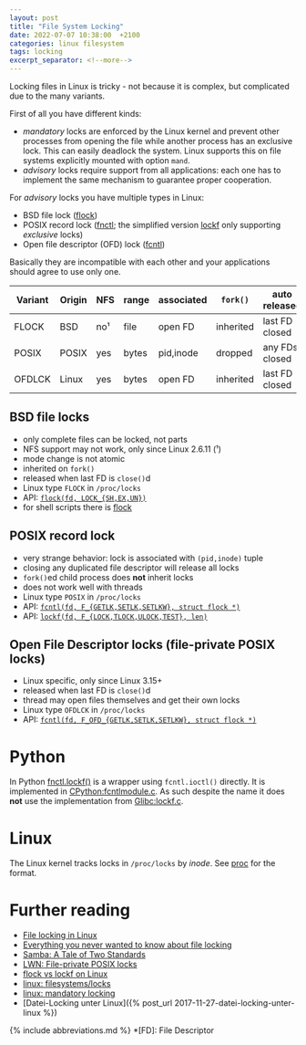 ```yaml
---
layout: post
title: "File System Locking"
date: 2022-07-07 10:38:00  +2100
categories: linux filesystem
tags: locking
excerpt_separator: <!--more-->
---
```


Locking files in Linux is tricky - not because it is complex, but complicated due to the many variants.

First of all you have different kinds:
- *mandatory* locks are enforced by the Linux kernel and prevent other processes from opening the file while another process has an exclusive lock.
  This can easily deadlock the system.
  Linux supports this on file systems explicitly mounted with option `mand`.
- *advisory* locks require support from all applications:
  each one has to implement the same mechanism to guarantee proper cooperation.

For *advisory* locks you have multiple types in Linux:
- BSD file lock ([flock](man:flock(2)))
- POSIX record lock ([fnctl](man:fnctl(2));
  the simplified version [lockf](man:lockf(3)) only supporting *exclusive* locks)
- Open file descriptor (OFD) lock ([fcntl](man:fcntl(2)))

Basically they are incompatible with each other and your applications should agree to use only one.

| Variant | Origin | NFS | range | associated | `fork()`  | auto released  |
|---------|--------|-----|-------|------------|-----------|----------------|
| FLOCK   | BSD    | no¹ | file  | open FD    | inherited | last FD closed |
| POSIX   | POSIX  | yes | bytes | pid,inode  | dropped   | any FDs closed |
| OFDLCK  | Linux  | yes | bytes | open FD    | inherited | last FD closed |

<!--more-->

## BSD file locks
- only complete files can be locked, not parts
- NFS support may not work, only since Linux 2.6.11 (¹)
- mode change is not atomic
- inherited on `fork()`
- released when last FD is `close()`d
- Linux type `FLOCK` in `/proc/locks`
- API:
  [`flock(fd, LOCK_{SH,EX,UN})`](man:flock(2))
- for shell scripts there is [flock](man:flock(1))

## POSIX record lock
- very strange behavior:
  lock is associated with `(pid,inode)` tuple
- closing any duplicated file descriptor will release all locks
- `fork()`ed child process does **not** inherit locks
- does not work well with threads
- Linux type `POSIX` in `/proc/locks`
- API:
  [`fcntl(fd, F_{GETLK,SETLK,SETLKW}, struct flock *)`](man:fcntl(2))
- API:
  [`lockf(fd, F_{LOCK,TLOCK,ULOCK,TEST}, len)`](man:lockf(3))

## Open File Descriptor locks (file-private POSIX locks)
- Linux specific, only since Linux 3.15+
- released when last FD is `close()`d
- thread may open files themselves and get their own locks
- Linux type `OFDLCK` in `/proc/locks`
- API:
  [`fcntl(fd, F_OFD_{GETLK,SETLK,SETLKW}, struct flock *)`](man:fcntl(2))

# Python
In Python [fnctl.lockf()](https://docs.python.org/3/library/fcntl.html#fcntl.lockf) is a wrapper using `fcntl.ioctl()` directly.
It is implemented in [CPython:fcntlmodule.c](https://github.com/python/cpython/blob/main/Modules/fcntlmodule.c#L372).
As such despite the name it does **not** use the implementation from [Glibc:lockf.c](https://github.com/lattera/glibc/blob/master/io/lockf.c#L35).

# Linux
The Linux kernel tracks locks in `/proc/locks` by *inode*.
See [proc](man:proc(5)) for the format.

# Further reading
- [File locking in Linux](https://gavv.net/articles/file-locks/)
- [Everything you never wanted to know about file locking](https://apenwarr.ca/log/20101213)
- [Samba: A Tale of Two Standards](https://www.samba.org/samba/news/articles/low_point/tale_two_stds_os2.html)
- [LWN: File-private POSIX locks](https://lwn.net/Articles/586904/)
- [flock vs lockf on Linux](https://stackoverflow.com/questions/22409780/flock-vs-lockf-on-linux)
- [linux: filesystems/locks](https://www.kernel.org/doc/Documentation/filesystems/locks.rst)
- [linux: mandatory locking](https://www.kernel.org/doc/Documentation/filesystems/mandatory-locking.rst)
- [Datei-Locking unter Linux]({% post_url 2017-11-27-datei-locking-unter-linux %})

{% include abbreviations.md %}
*[FD]: File Descriptor
